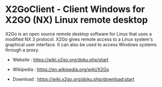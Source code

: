 # X2GoClient - Client Windows for X2GO (NX) Linux remote desktop

X2Go is an open source remote desktop software for Linux
that uses a modified NX 3 protocol.
X2Go gives remote access to a Linux system's graphical user interface.
It can also be used to access Windows systems through a proxy.

* Website : https://wiki.x2go.org/doku.php/start
* Wikipedia : https://en.wikipedia.org/wiki/X2Go

* Download : https://wiki.x2go.org/doku.php/download:start
